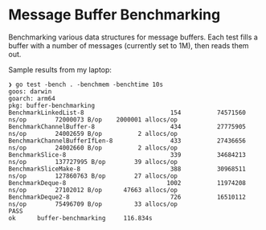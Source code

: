# Message Buffer Benchmarking

Benchmarking various data structures for message buffers. Each test fills a buffer with a number of messages (currently set to 1M), then reads them out.

Sample results from my laptop:

```
❯ go test -bench . -benchmem -benchtime 10s
goos: darwin
goarch: arm64
pkg: buffer-benchmarking
BenchmarkLinkedList-8                        154          74571560 ns/op        72000073 B/op    2000001 allocs/op
BenchmarkChannelBuffer-8                     434          27775905 ns/op        24002659 B/op          2 allocs/op
BenchmarkChannelBufferIfLen-8                433          27436656 ns/op        24002660 B/op          2 allocs/op
BenchmarkSlice-8                             339          34684213 ns/op        137727995 B/op        39 allocs/op
BenchmarkSliceMake-8                         388          30968511 ns/op        127860763 B/op        27 allocs/op
BenchmarkDeque-8                            1002          11974208 ns/op        27102012 B/op      47663 allocs/op
BenchmarkDeque2-8                            726          16510112 ns/op        75496709 B/op         33 allocs/op
PASS
ok      buffer-benchmarking     116.834s
```